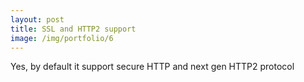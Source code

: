 ```yaml
---
layout: post
title: SSL and HTTP2 support
image: /img/portfolio/6
---
```


Yes, by default it support secure HTTP and next gen HTTP2 protocol